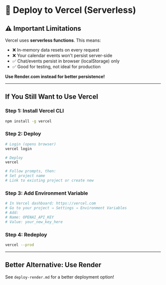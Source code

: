 # 🔺 Deploy to Vercel (Serverless)

## ⚠️ Important Limitations

Vercel uses **serverless functions**. This means:
- ❌ In-memory data resets on every request
- ❌ Your calendar events won't persist server-side
- ✅ Chat/events persist in browser (localStorage) only
- ✅ Good for testing, not ideal for production

**Use Render.com instead for better persistence!**

---

## If You Still Want to Use Vercel

### Step 1: Install Vercel CLI

```bash
npm install -g vercel
```

### Step 2: Deploy

```bash
# Login (opens browser)
vercel login

# Deploy
vercel

# Follow prompts, then:
# Set project name
# Link to existing project or create new
```

### Step 3: Add Environment Variable

```bash
# In Vercel dashboard: https://vercel.com
# Go to your project → Settings → Environment Variables
# Add:
# Name: OPENAI_API_KEY
# Value: your_new_key_here
```

### Step 4: Redeploy

```bash
vercel --prod
```

---

## Better Alternative: Use Render

See `deploy-render.md` for a better deployment option!
